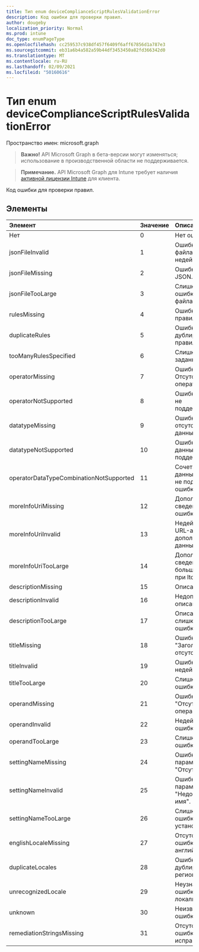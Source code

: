 ```yaml
---
title: Тип enum deviceComplianceScriptRulesValidationError
description: Код ошибки для проверки правил.
author: dougeby
localization_priority: Normal
ms.prod: intune
doc_type: enumPageType
ms.openlocfilehash: cc259537c938df457f6409f6aff67856d1a787e3
ms.sourcegitcommit: eb31a6b4a582a59b44df3453450a82fd366342d0
ms.translationtype: MT
ms.contentlocale: ru-RU
ms.lasthandoff: 02/09/2021
ms.locfileid: "50160616"
---
```

# <a name="devicecompliancescriptrulesvalidationerror-enum-type"></a>Тип enum deviceComplianceScriptRulesValidationError

Пространство имен: microsoft.graph

> **Важно!** API Microsoft Graph в бета-версии могут изменяться; использование в производственной области не поддерживается.

> **Примечание.** API Microsoft Graph для Intune требует наличия [активной лицензии Intune](https://go.microsoft.com/fwlink/?linkid=839381) для клиента.

Код ошибки для проверки правил.

## <a name="members"></a>Элементы
|Элемент|Значение|Описание|
|:---|:---|:---|
|Нет|0|Нет ошибки.|
|jsonFileInvalid|1 |Ошибка JSON-файла недействительна.|
|jsonFileMissing|2 |Ошибка без файла JSON.|
|jsonFileTooLarge|3 |Слишком большая ошибка JSON-файла.|
|rulesMissing|4 |Ошибка пропуска правил.|
|duplicateRules|5 |Ошибка дублирующихся правил.|
|tooManyRulesSpecified|6 |Слишком много заданных правил.|
|operatorMissing|7 |Ошибка " Отсутствует оператор".|
|operatorNotSupported|8 |Ошибка оператора не поддерживается.|
|datatypeMissing|9 |Ошибка отсутствует в типе данных.|
|datatypeNotSupported|10 |Ошибка типа данных не поддерживается.|
|operatorDataTypeCombinationNotSupported|11 |Сочетание типов данных оператора не поддерживает ошибку.|
|moreInfoUriMissing|12 |Дополнительные сведения об ошибке urlmissing.|
|moreInfoUriInvalid|13 |Недействительный URL-адрес дополнительных данных.|
|moreInfoUriTooLarge|14 |Дополнительные сведения о большой ошибке при ltoo.|
|descriptionMissing|15 |Описание ошибки.|
|descriptionInvalid|16 |Недопустимое описание ошибки.|
|descriptionTooLarge|17 |Описание слишком большой ошибки.|
|titleMissing|18 |Ошибка "Заголовок отсутствует".|
|titleInvalid|19|Ошибка заголовка недействительна.|
|titleTooLarge|20|Слишком большая ошибка заголовка.|
|operandMissing|21|Ошибка "Отсутствие операндов".|
|operandInvalid|22|Недействительный ошибка операнд.|
|operandTooLarge|23|Слишком большая ошибка операнд.|
|settingNameMissing|24|Ошибка параметра "Отсутствует имя".|
|settingNameInvalid|25|Ошибка параметра "Недопустимое имя".|
|settingNameTooLarge|26|Слишком большая ошибка при установке имени.|
|englishLocaleMissing|27|Отсутствует ошибка языка на английском языке.|
|duplicateLocales|28|Ошибка дублирования региональных es.|
|unrecognizedLocale|29|Неузнаваемая ошибка локализовать.|
|unknown|30|Неизвестная ошибка.|
|remediationStringsMissing|31|Отсутствует ошибка в строках исправлений.|




